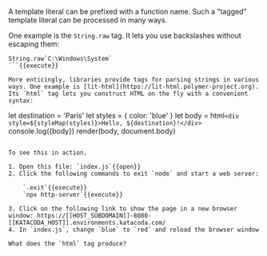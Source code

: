 A template literal can be prefixed with a function name. Such a "tagged" template literal can be processed in many ways. 

One example is the `String.raw` tag. It lets you use backslashes without escaping them:

```
String.raw`C:\Windows\System`
```{{execute}}

More enticingly, libraries provide tags for parsing strings in various ways. One example is [lit-html](https://lit-html.polymer-project.org). Its `html` tag lets you construct HTML on the fly with a convenient syntax:

```
let destination = 'Paris'
let styles = { color: 'blue' }
let body = html`<div style=${styleMap(styles)}>Hello, ${destination}!</div>`
console.log({body})
render(body, document.body)
```

To see this in action, 

1. Open this file: `index.js`{{open}}
2. Click the following commands to exit `node` and start a web server:

    `.exit`{{execute}}
    `npx http-server`{{execute}}
 
3. Click on the following link to show the page in a new browser window: https://[[HOST_SUBDOMAIN]]-8080-[[KATACODA_HOST]].environments.katacoda.com/
4. In `index.js`, change `blue` to `red` and reload the browser window

What does the `html` tag produce? 
